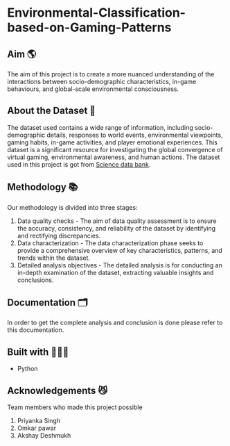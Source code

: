 # Environmental-Classification-based-on-Gaming-Patterns

## Aim 🌎
The aim of this project is to create a more nuanced understanding of the interactions between socio-demographic characteristics, in-game behaviours, and global-scale environmental consciousness. 

## About the Dataset 🐣
The dataset used contains a wide range of information, including socio-demographic details, responses to world events, environmental viewpoints, gaming habits, in-game activities, and player emotional experiences. This dataset is a significant resource for investigating the global convergence of virtual gaming, environmental awareness, and human actions. 
The dataset used in this project is got from [Science data bank](https://www.scidb.cn/en/detail?dataSetId=cb5d36cce29f4e5695a586c9b85d04b6).

## Methodology 📚
Our methodology is divided into three stages: 
  1. Data quality checks - The aim of data quality assessment is to ensure the accuracy, consistency, and reliability of the dataset by identifying and rectifying discrepancies.
  2. Data characterization - The data characterization phase seeks to provide a comprehensive overview of key characteristics, patterns, and trends within the dataset.
  3. Detailed analysis objectives -  The detailed analysis is for conducting an in-depth examination of the dataset, extracting valuable insights and conclusions.

## Documentation 🗂️
In order to get the complete analysis and conclusion is done please refer to this documentation. 

## Built with 👷🏻‍♀️
* Python

## Acknowledgements 😼
Team members who made this project possible 
1. Priyanka Singh
2. Omkar pawar
3. Akshay Deshmukh
